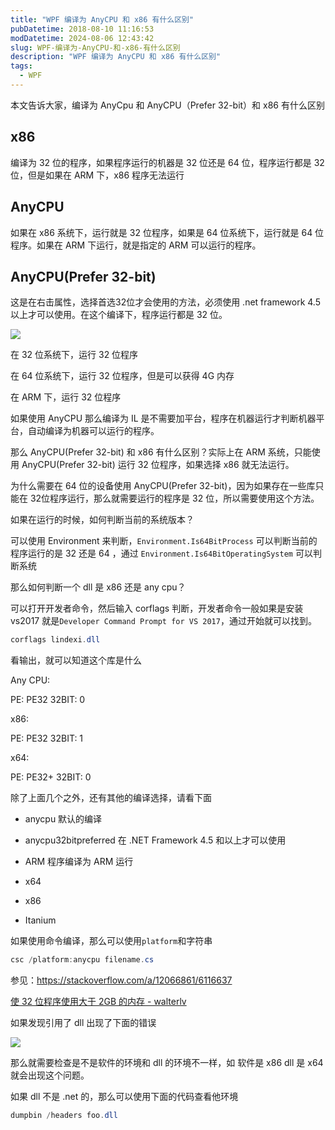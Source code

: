 ```yaml
---
title: "WPF 编译为 AnyCPU 和 x86 有什么区别"
pubDatetime: 2018-08-10 11:16:53
modDatetime: 2024-08-06 12:43:42
slug: WPF-编译为-AnyCPU-和-x86-有什么区别
description: "WPF 编译为 AnyCPU 和 x86 有什么区别"
tags:
  - WPF
---
```





本文告诉大家，编译为 AnyCpu 和 AnyCPU（Prefer 32-bit）和 x86 有什么区别

<!--more-->


<!-- CreateTime:2018/8/10 19:16:53 -->

<!-- csdn -->

## x86

编译为 32 位的程序，如果程序运行的机器是 32 位还是 64 位，程序运行都是 32 位，但是如果在 ARM 下，x86 程序无法运行

## AnyCPU

如果在 x86 系统下，运行就是 32 位程序，如果是 64 位系统下，运行就是 64 位程序。如果在 ARM 下运行，就是指定的 ARM 可以运行的程序。

## AnyCPU(Prefer 32-bit)

这是在右击属性，选择首选32位才会使用的方法，必须使用 .net framework 4.5 以上才可以使用。在这个编译下，程序运行都是 32 位。

![](images/img-34fdad35-5dfe-a75b-2b4b-8c5e313038e2%2F20171215172352017-modify-f45ec385d043083910da80c3b4fcbd5f.jpg)

在 32 位系统下，运行 32 位程序

在 64 位系统下，运行 32 位程序，但是可以获得 4G 内存

在 ARM 下，运行 32 位程序

如果使用 AnyCPU 那么编译为 IL 是不需要加平台，程序在机器运行才判断机器平台，自动编译为机器可以运行的程序。

那么 AnyCPU(Prefer 32-bit) 和 x86 有什么区别？实际上在 ARM 系统，只能使用 AnyCPU(Prefer 32-bit) 运行 32 位程序，如果选择 x86 就无法运行。

为什么需要在 64 位的设备使用 AnyCPU(Prefer 32-bit)，因为如果存在一些库只能在 32位程序运行，那么就需要运行的程序是 32 位，所以需要使用这个方法。

如果在运行的时候，如何判断当前的系统版本？

可以使用 Environment 来判断，`Environment.Is64BitProcess` 可以判断当前的程序运行的是 32 还是 64 ，通过 `Environment.Is64BitOperatingSystem` 可以判断系统

那么如何判断一个 dll 是 x86 还是 any cpu？

可以打开开发者命令，然后输入 corflags 判断，开发者命令一般如果是安装 vs2017 就是`Developer Command Prompt for VS 2017`，通过开始就可以找到。

```csharp
corflags lindexi.dll
```

看输出，就可以知道这个库是什么

Any CPU:

PE: PE32
32BIT: 0

x86:

PE: PE32
32BIT: 1

x64:

PE: PE32+
32BIT: 0

除了上面几个之外，还有其他的编译选择，请看下面

- anycpu 默认的编译

- anycpu32bitpreferred 在  .NET Framework 4.5 和以上才可以使用

- ARM 程序编译为 ARM 运行

- x64

- x86

- Itanium 

如果使用命令编译，那么可以使用`platform`和字符串

```csharp
csc /platform:anycpu filename.cs  
```

参见：https://stackoverflow.com/a/12066861/6116637

[使 32 位程序使用大于 2GB 的内存 - walterlv](https://walterlv.github.io/windows/2017/09/12/32bit-application-use-large-memory.html )

如果发现引用了 dll 出现了下面的错误

![](images/img-34fdad35-5dfe-a75b-2b4b-8c5e313038e2%2F20181917348.jpg)

那么就需要检查是不是软件的环境和 dll 的环境不一样，如 软件是 x86 dll 是 x64就会出现这个问题。

如果 dll 不是 .net 的，那么可以使用下面的代码查看他环境

```csharp
dumpbin /headers foo.dll
```



